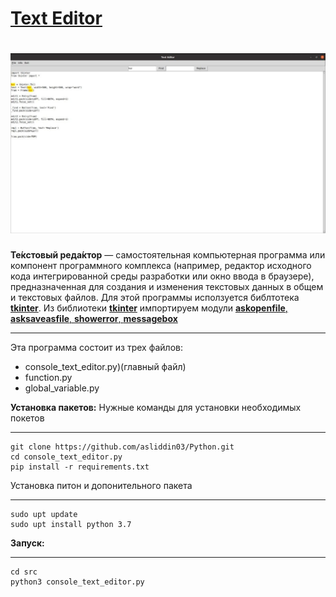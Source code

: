 # [Text Editor](https://ru.wikipedia.org/wiki/%D0%A2%D0%B5%D0%BA%D1%81%D1%82%D0%BE%D0%B2%D1%8B%D0%B9_%D1%80%D0%B5%D0%B4%D0%B0%D0%BA%D1%82%D0%BE%D1%80)
![text editor](picturec/text_editor.jpg)
===
__Те́кстовый реда́ктор__ — самостоятельная компьютерная программа или компонент программного комплекса (например, редактор исходного кода интегрированной среды разработки или окно ввода в браузере), предназначенная для создания и изменения текстовых данных в общем и текстовых файлов.
Для этой программы исползуется библтотека [__tkinter__](https://docs.python.org/3/library/tkinter.html). Из библиотеки [__tkinter__](https://docs.python.org/3/library/tkinter.html) импортируем модули [__askopenfile__, __asksaveasfile__, __showerror__, __messagebox__](https://docs.python.org/3/library/dialog.html#module-tkinter.filedialog)
___
Эта программа состоит из трех файлов:
- console_text_editor.py)(главный файл)
- function.py
- global_variable.py

__Установка пакетов:__
Нужные команды для установки необходимых покетов
***
    git clone https://github.com/asliddin03/Python.git
    cd console_text_editor.py
    pip install -r requirements.txt
Установка питон и допонительного пакета
***
    sudo upt update
    sudo upt install python 3.7
__Запуск:__
***
    cd src
    python3 console_text_editor.py
